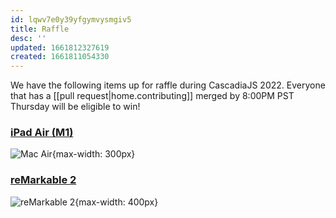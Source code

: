 ```yaml
---
id: lqwv7e0y39yfgymvysmgiv5
title: Raffle
desc: ''
updated: 1661812327619
created: 1661811054330
---
```



We have the following items up for raffle during CascadiaJS 2022. Everyone that has a [[pull request|home.contributing]] merged by 8:00PM PST Thursday will be eligible to win!

### [iPad Air (M1)](https://www.apple.com/ipad-air/)
![Mac Air](https://store.storeimages.cdn-apple.com/4982/as-images.apple.com/is/ipad-air-select-202203?wid=3530&hei=4000&fmt=jpeg&qlt=90&.v=1645665079887){max-width: 300px}

### [reMarkable 2](https://remarkable.com/store/remarkable-2)

![reMarkable 2](https://cdn.sanity.io/images/0e4kwcjv/production/57a3c899716c25251654f71016ced22c9781f448-1416x1424.png?w=708&fm=webp&q=90){max-width: 400px}